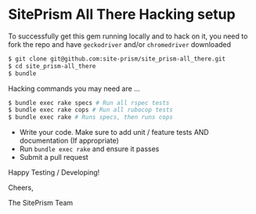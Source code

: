 # SitePrism All There Hacking setup

To successfully get this gem running locally and to hack on it, you need to fork the repo and have
`geckodriver` and/or `chromedriver` downloaded

```bash
$ git clone git@github.com:site-prism/site_prism-all_there.git
$ cd site_prism-all_there
$ bundle
```

Hacking commands you may need are ...

```bash
$ bundle exec rake specs # Run all rspec tests
$ bundle exec rake cops # Run all rubocop tests
$ bundle exec rake # Runs specs, then runs cops
```

- Write your code. Make sure to add unit / feature tests AND documentation (If appropriate)
- Run `bundle exec rake` and ensure it passes
- Submit a pull request

Happy Testing / Developing!

Cheers,

The SitePrism Team
